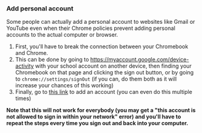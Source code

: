 ### Add personal account

Some people can actually add a personal account to websites like Gmail or YouTube even when their Chrome policies prevent adding personal accounts to the actual computer or browser.

1. First, you'll have to break the connection between your Chromebook and Chrome. 
2. This can be done by going to https://myaccount.google.com/device-activity with your school account on another device, then finding your Chromebook on that page and clicking the sign out button, or by going to `chrome://settings/signOut` (if you can, do them both as it will increase your chances of this working)
3. Finally, go to [this link](https://tinyurl.com/addsession) to add an account (you can even do this multiple times) 

**Note that this will not work for everybody (you may get a "this account is not allowed to sign in within your network" error) and you'll have to repeat the steps every time you sign out and back into your computer.**
